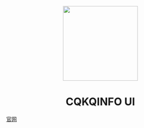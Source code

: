 

<p align="center">
  <a href="https://cqkqinfo.github.io/ui/">
    <img width="200" src="https://user-images.githubusercontent.com/12181423/149616127-ab60fb4f-628e-42ec-bff4-b663041d2730.png">
  </a>
</p>

<h1 align="center">CQKQINFO UI</h1>


[官网](http://www.cqkqinfo.com/)



